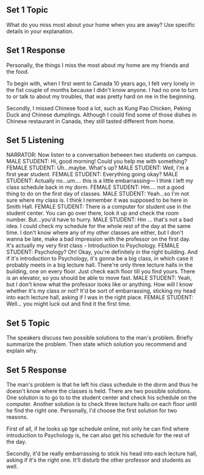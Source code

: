 ## Set 1 Topic 
What do you miss most about your home when you are away? Use specific details in your explanation.

## Set 1 Response
Personally, the things I miss the most about my home are my friends and the food.

To begin with, when I first went to Canada 10 years ago, I felt very lonely in the fist couple of months because I didn't know anyone. I had no one to turn to or talk to about my troubles, that was pretty hard on me in the beginning.

Secondly, I missed Chinese food a lot, such as Kung Pao Chicken, Peking Duck and Chinese dumplings. Although I could find some of those dishes in Chinese restaurant in Canada, they still tasted different from home.

## Set 5 Listening
NARRATOR: Now listen to a conversation between two students on campus.
MALE STUDENT: Hi, good morning!
Could you help me with something?
FEMALE STUDENT: Uh...maybe.
What's up?
MALE STUDENT: Well, I'm a first year student.
FEMALE STUDENT: Everything going okay?
MALE STUDENT: Actually no...um.... this is a little embarrassing—
I think I left my class schedule back in my dorm.
FEMALE STUDENT: Hm.... not a good thing to do on the first day of classes.
MALE STUDENT: Yeah...so I'm not sure where my class is.
I think I remember it was supposed to be here in Smith Hall.
FEMALE STUDENT: There is a computer for student use in the student center.
You can go over there, look it up and check the room number.
But...you'd have to hurry.
MALE STUDENT: Hm ... that's not a bad idea.
I could check my schedule for the whole rest of the day at the same time.
I don't know where any of my other classes are either, but I don't wanna be late, make a bad impression with the professor on the first day.
It's actually my very first class - Introduction to Psychology.
FEMALE STUDENT: Psychology? Oh! Okay, you're definitely in the right building.
And if it's introduction to Psychology, it's gonna be a big class, in which case it probably meets in a big lecture hall.
There're only three lecture halls in the building, one on every floor.
Just check each floor till you find yours.
There is an elevator, so you should be able to move fast.
MALE STUDENT: Yeah, but I don't know what the professor looks like or anything.
How will I know whether it's my class or not?
It'd be sort of embarrassing, sticking my head into each lecture hall, asking if I was in the right place.
FEMALE STUDENT: Well... you might luck out and find it the first time.

## Set 5 Topic 
The speakers discuss two possible solutions to the man's problem. Briefly summarize the problem. Then state which solution you recommend and explain why.

## Set 5 Response
The man's problem is that he left his class schedule in the dorm and thus he doesn't know where the classes is held. There are two possible solutions. One solution is to go to to the student center and check his schedule on the computer. Another solution is to check three lecture halls *on* each floor until he find the right one. Personally, I'd choose the first solution for two reasons.

First of all, if he looks up tge schedule online, not only he can find where introduction to Psychology is, he can also get his schedule for the rest of the day.

Secondly, it'd be really embarrassing to stick his head into each lecture hall, asking if it's the right one. It'll disturb the other professor and students as well.